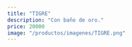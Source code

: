 ```yaml
---
title: "TIGRE"
description: "Con baño de oro."
price: 20000
image: "/productos/imagenes/TIGRE.png"
---
```


